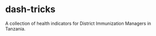 dash-tricks
===========

A collection of health indicators for District Immunization Managers in Tanzania.
